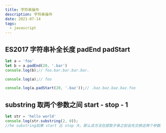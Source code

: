 ```yaml
---
title: 字符串操作
description: 字符串操作
date: 2021-07-14
tags:
  - javascript
---
```


## ES2017 字符串补全长度 padEnd padStart
```javascript
let a = 'foo'
let b = a.padEnd(20, '.bar')
console.log(b);// foo.bar.bar.bar.bar.

console.log(a);// foo

console.log(a.padStart(20, '.baz'));// .baz.baz.baz.baz.foo
```

## substring 取两个参数之间 start - stop - 1
```javascript
let str = 'hello world'
console.log(str.substring(2, 0)); 
//he substring如果 start 比 stop 大，那么该方法在提取子串之前会先交换这两个参数。
```
